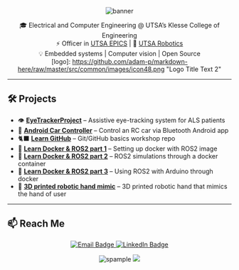 <!-- Banner -->
<p align="center">
  <img src="https://capsule-render.vercel.app/api?type=waving&color=3C0008&height=200&section=header&text=Hi%20I'm%20Luis%20Gonzalez&fontSize=40&fontColor=ffffff" alt="banner"/>
</p>

<div align="center">

🎓 Electrical and Computer Engineering @ UTSA’s Klesse College of Engineering  
⚡ Officer in <a href="https://github.com/UTSA-EPICS">UTSA EPICS</a> | 🤖 <a href="https://github.com/UTSARobotics">UTSA Robotics</a>  
💡 Embedded systems | Computer vision | Open Source  
[logo]: https://github.com/adam-p/markdown-here/raw/master/src/common/images/icon48.png "Logo Title Text 2"
</div>

---

## 🛠️ Projects

- 👁️ [**EyeTrackerProject**](https://github.com/UTSA-EPICS/EyeTrackerProject) – Assistive eye-tracking system for ALS patients  
- 🚗 [**Android Car Controller**](https://github.com/UTSA-EPICS/Arduino-RC-Car-Bot/tree/Android-Phone-Controller) – Control an RC car via Bluetooth Android app  
- 🐈‍⬛ [**Learn GitHub**](https://github.com/UTSARobotics/RAS-GitHub-Git-Workshop) – Git/GitHub basics workshop repo
- 🐋 [**Learn Docker & ROS2 part 1**](https://github.com/UTSARobotics/Workshop_ROS-Docker_PT1) – Setting up docker with ROS2 image
- 🤖 [**Learn Docker & ROS2 part 2**](https://github.com/UTSARobotics/Workshop_ROS-Docker_PT2) – ROS2 simulations through a docker container
- 🔧 [**Learn Docker & ROS2 part 3**](https://github.com/UTSARobotics/Workshop_ROS-Docker_PT3) – Using ROS2 with Arduino through docker
- 🦾 [**3D printed robotic hand mimic**](https://github.com/UTSARobotics/robotic-hand-mimic) – 3D printed robotic hand that mimics the hand of user

---

## 📫 Reach Me

<p align="center">
  <a href="mailto:luis.gonzalez.engineering@gmail.com">
    <img src="https://img.shields.io/badge/email-D14836?style=for-the-badge&logo=gmail&logoColor=white" alt="Email Badge"/>
  </a>
  <a href="https://www.linkedin.com/in/luis-gonzalez--/">
    <img src="https://img.shields.io/badge/linkedin-0A66C2?style=for-the-badge&logo=linkedin&logoColor=white" alt="LinkedIn Badge"/>
  </a>
</p>

<p align="center">
  <img src="https://komarev.com/ghpvc/?username=spample&label=Profile%20views&color=0e75b6&style=flat" alt="spample" />
  <img src="https://img.shields.io/github/followers/spample?label=Follow&style=social" />
</p>
